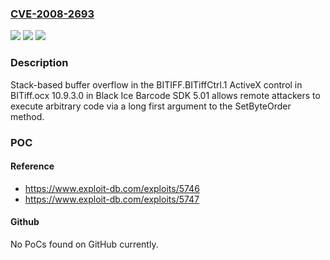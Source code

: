 ### [CVE-2008-2693](https://cve.mitre.org/cgi-bin/cvename.cgi?name=CVE-2008-2693)
![](https://img.shields.io/static/v1?label=Product&message=n%2Fa&color=blue)
![](https://img.shields.io/static/v1?label=Version&message=n%2Fa&color=blue)
![](https://img.shields.io/static/v1?label=Vulnerability&message=n%2Fa&color=brighgreen)

### Description

Stack-based buffer overflow in the BITIFF.BITiffCtrl.1 ActiveX control in BITiff.ocx 10.9.3.0 in Black Ice Barcode SDK 5.01 allows remote attackers to execute arbitrary code via a long first argument to the SetByteOrder method.

### POC

#### Reference
- https://www.exploit-db.com/exploits/5746
- https://www.exploit-db.com/exploits/5747

#### Github
No PoCs found on GitHub currently.

